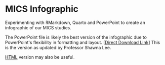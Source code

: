 # MICS Infographic

Experimenting with RMarkdown, Quarto and PowerPoint to create an infographic of our MICS studies.

The PowerPoint file is likely the best version of the infographic due to PowerPoint's flexibility in formatting and layout. [[Direct Download Link](https://github.com/agrogan1/research/raw/master/MICS-infographic/MICS-infographic.pptx)] This is the version as updated by Professor Shawna Lee.

[HTML](https://agrogan1.github.io/research/MICS-infographic/MICS-infographic.html) version may also be useful.




